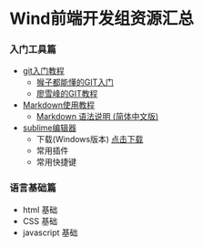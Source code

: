 # Wind前端开发组资源汇总

### 入门工具篇

- [git入门教程]()
  - [猴子都能懂的GIT入门](http://backlogtool.com/git-guide/cn/)
  - [廖雪峰的GIT教程](http://www.liaoxuefeng.com/wiki/0013739516305929606dd18361248578c67b8067c8c017b000)
- [Markdown使用教程]()
  - [Markdown 语法说明 (简体中文版)](http://wowubuntu.com/markdown/)
- [sublime编辑器]()
  - 下载(Windows版本) [点击下载]()
  - 常用插件
  - 常用快捷键

### 语言基础篇

- html 基础
- CSS  基础
- javascript 基础

